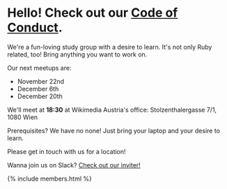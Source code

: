 # Hello! Check out our [Code of Conduct](/conduct).

We're a fun-loving study group with a desire to learn. It's not only Ruby related, too! Bring anything you want to work on.

Our next meetups are:

- November 22nd
- December 6th
- December 20th

We'll meet at **18:30** at Wikimedia Austria's office:
Stolzenthalergasse 7/1, 
1080 Wien

Prerequisites? We have no none! Just bring your laptop and your desire to learn.

Please get in touch with us for a location!

Wanna join us on Slack? [Check out our inviter!](http://rubyhabits.herokuapp.com/)


{% include members.html %}
